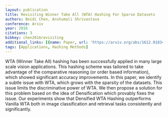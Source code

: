 ```yaml
---
layout: publication
title: Revisiting Winner Take All (WTA) Hashing For Sparse Datasets
authors: Beidi Chen, Anshumali Shrivastava
conference: Arxiv
year: 2016
citations: 3
bibkey: chen2016revisiting
additional_links: [{name: Paper, url: 'https://arxiv.org/abs/1612.01834'}]
tags: [Applications, Hashing Methods]
---
```

WTA (Winner Take All) hashing has been successfully applied in many large
scale vision applications. This hashing scheme was tailored to take advantage
of the comparative reasoning (or order based information), which showed
significant accuracy improvements. In this paper, we identify a subtle issue
with WTA, which grows with the sparsity of the datasets. This issue limits the
discriminative power of WTA. We then propose a solution for this problem based
on the idea of Densification which provably fixes the issue. Our experiments
show that Densified WTA Hashing outperforms Vanilla WTA both in image
classification and retrieval tasks consistently and significantly.